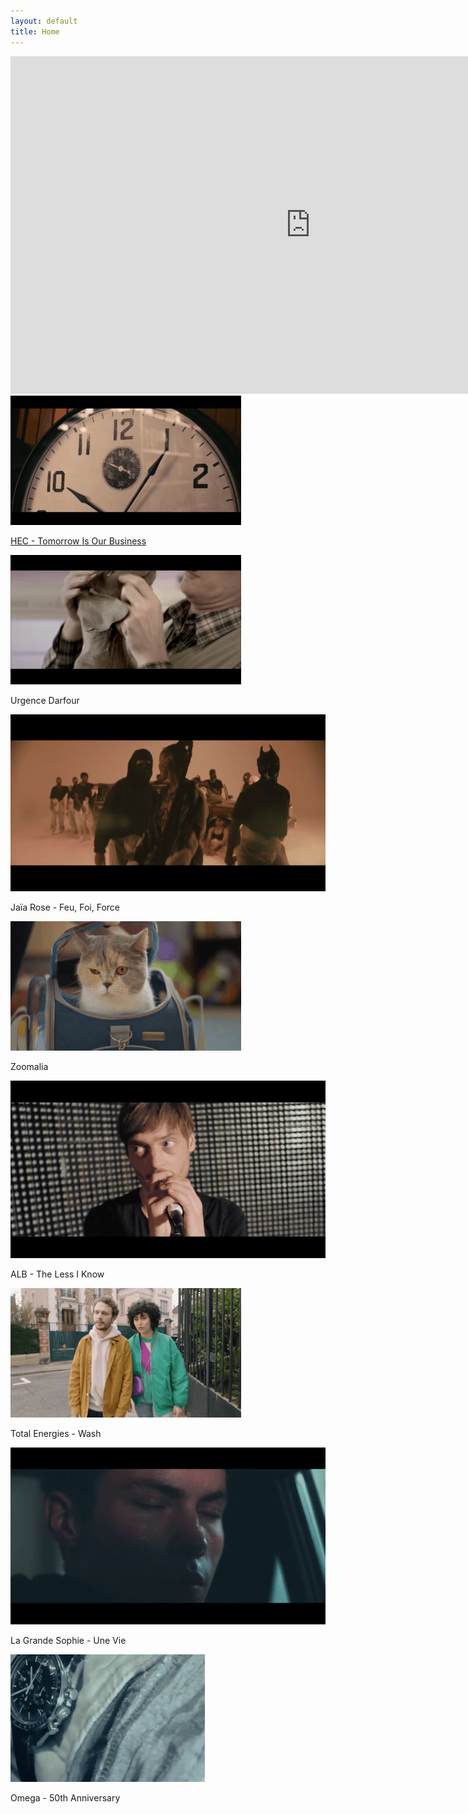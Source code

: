 ```yaml
---
layout: default
title: Home
---
```


<iframe src="https://player.vimeo.com/video/699728566?h=a6862acbe1&color=000000&title=0&portrait=0" width="960" height="540" frameborder="0" allow="autoplay; fullscreen; picture-in-picture" allowfullscreen class="main-video"></iframe>

<div class="gallery">
    <div>
        <a href="https://player.vimeo.com/video/800173443?h=5483ab9fdb" lightbox="iframe">
            <img src="assets/img/gif/hec-tomorrow.gif" alt="" />
            <p>HEC - Tomorrow Is Our Business</p>
        </a>
    </div>
    <div>
        <img src="assets/img/gif/urgence-darfour.gif" alt="" />
        <p>Urgence Darfour</p>
    </div>
    <div>
        <img src="assets/img/gif/jaia_rose-sale_soleil.gif" alt="" />
        <p>Jaïa Rose - Feu, Foi, Force</p>
    </div>
    <div>
        <img src="assets/img/gif/zoomalia.gif" alt="" />
        <p>Zoomalia</p>
    </div>
    <div>
        <img src="assets/img/gif/alb-the_less_i_know.gif" alt="" />
        <p>ALB - The Less I Know</p>
    </div>
    <div>
        <img src="assets/img/gif/total_energies-wash.gif" alt="" />
        <p>Total Energies - Wash</p>
    </div>
    <div>
        <img src="assets/img/gif/la_grande_sophie-une_vie.gif" alt="" />
        <p>La Grande Sophie - Une Vie</p>
    </div>
    <div>
        <img src="assets/img/gif/omega-50th_anniversary.gif" alt="" />
        <p>Omega - 50th Anniversary</p>
    </div>
</div>